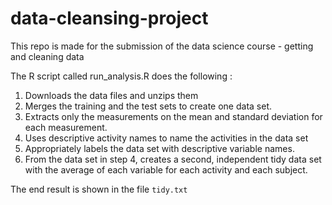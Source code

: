 # data-cleansing-project
This repo is made for the submission of the data science course - getting and cleaning data 

The R script called run_analysis.R does the following :

1. Downloads the data files and unzips them
2. Merges the training and the test sets to create one data set.
3. Extracts only the measurements on the mean and standard deviation for each measurement.
4. Uses descriptive activity names to name the activities in the data set
5. Appropriately labels the data set with descriptive variable names.
6. From the data set in step 4, creates a second, independent tidy data set with the average of each variable for each activity and each subject.

The end result is shown in the file `tidy.txt`
